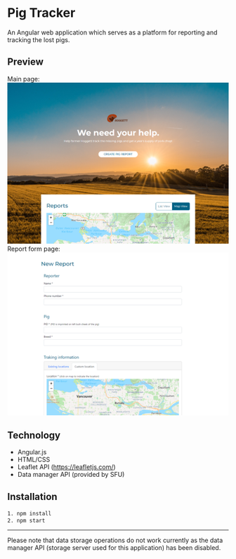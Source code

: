 # Pig Tracker
An Angular web application which serves as a platform for reporting and tracking the lost pigs.

## Preview
Main page:
![pig-tracker-preview](./pig-tracker-preview.png)
Report form page:
![pig-tracker-report-form-preview](./pig-tracker-report-form-preview.png)

## Technology
* Angular.js
* HTML/CSS
* Leaflet API (https://leafletjs.com/)
* Data manager API (provided by SFU)

## Installation
```
1. npm install
2. npm start
```
---
Please note that data storage operations do not work currently as the data manager API (storage server used for this application) has been disabled.